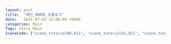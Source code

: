 ```yaml
---
layout: post
title:  "메인_000화_프롤로그"
date:   2021-07-03 15:00:00 +0000
categories: Main
Tags: Story Main
SceneCode: ["scene_tutorial00,011", "scene_tutorial01,021", "scene_tutorial02,031", "scene_tutorial03,041"]
---
```

